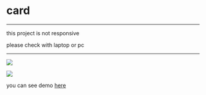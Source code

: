 # card

---

this project is not responsive

please check with laptop or pc

---

![](https://img.shields.io/badge/HTML5-E34F26?style=for-the-badge&logo=html5&logoColor=white)

![](https://img.shields.io/badge/CSS3-1572B6?style=for-the-badge&logo=css3&logoColor=white)

you can see demo [here](https://mamziii.github.io/card/)
